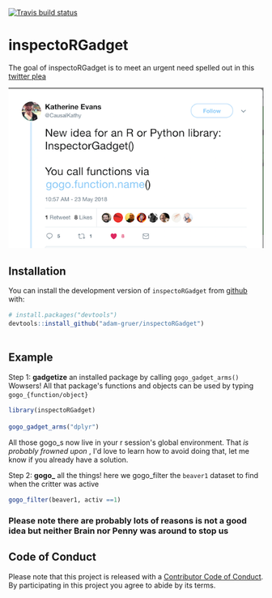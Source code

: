 [![Travis build status](https://travis-ci.org/adam-gruer/inspectoRGadget.svg?branch=master)](https://travis-ci.org/adam-gruer/inspectoRGadget)
# inspectoRGadget

The goal of inspectoRGadget is to meet an urgent need spelled out in this [twitter plea](https://twitter.com/CausalKathy/status/999091807937028096)

![tweet call to arms](inst/screenshots/tweet_inspo.png "The tweet that started it all")

## Installation

You can install the development version of `inspectoRGadget` from [github](https://www.github.com) with:

``` r
# install.packages("devtools")
devtools::install_github("adam-gruer/inspectoRGadget")
 
```

## Example

Step 1: **gadgetize** an installed package by calling `gogo_gadget_arms()`
  Wowsers!  All that package's functions and objects can be used by typing
  `gogo_{function/object}` 
``` r
library(inspectoRGadget)

gogo_gadget_arms("dplyr")
```
  All those gogo_s now live in your r session's global environment.
  That _is probably frowned upon_  , I'd love to learn how to avoid doing that,
  let me know if you already have a solution.

Step 2: **gogo_** all the things!
  here we gogo_filter the `beaver1` dataset to find when the critter was active
``` r
gogo_filter(beaver1, activ ==1)
```
### **Please note there are probably lots of reasons  is not a good idea but neither Brain nor Penny was around to stop us**

## Code of Conduct

Please note that this project is released with a [Contributor Code of Conduct](CODE_OF_CONDUCT.md).
By participating in this project you agree to abide by its terms.


